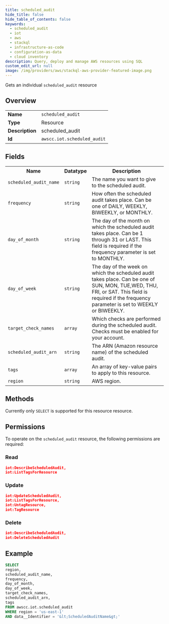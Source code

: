 ```yaml
---
title: scheduled_audit
hide_title: false
hide_table_of_contents: false
keywords:
  - scheduled_audit
  - iot
  - aws
  - stackql
  - infrastructure-as-code
  - configuration-as-data
  - cloud inventory
description: Query, deploy and manage AWS resources using SQL
custom_edit_url: null
image: /img/providers/aws/stackql-aws-provider-featured-image.png
---
```

Gets an individual <code>scheduled_audit</code> resource

## Overview
<table><tbody>
<tr><td><b>Name</b></td><td><code>scheduled_audit</code></td></tr>
<tr><td><b>Type</b></td><td>Resource</td></tr>
<tr><td><b>Description</b></td><td>scheduled_audit</td></tr>
<tr><td><b>Id</b></td><td><code>awscc.iot.scheduled_audit</code></td></tr>
</tbody></table>

## Fields
<table><tbody>
<tr><th>Name</th><th>Datatype</th><th>Description</th></tr>
<tr><td><code>scheduled_audit_name</code></td><td><code>string</code></td><td>The name you want to give to the scheduled audit.</td></tr>
<tr><td><code>frequency</code></td><td><code>string</code></td><td>How often the scheduled audit takes place. Can be one of DAILY, WEEKLY, BIWEEKLY, or MONTHLY.</td></tr>
<tr><td><code>day_of_month</code></td><td><code>string</code></td><td>The day of the month on which the scheduled audit takes place. Can be 1 through 31 or LAST. This field is required if the frequency parameter is set to MONTHLY.</td></tr>
<tr><td><code>day_of_week</code></td><td><code>string</code></td><td>The day of the week on which the scheduled audit takes place. Can be one of SUN, MON, TUE,WED, THU, FRI, or SAT. This field is required if the frequency parameter is set to WEEKLY or BIWEEKLY.</td></tr>
<tr><td><code>target_check_names</code></td><td><code>array</code></td><td>Which checks are performed during the scheduled audit. Checks must be enabled for your account.</td></tr>
<tr><td><code>scheduled_audit_arn</code></td><td><code>string</code></td><td>The ARN (Amazon resource name) of the scheduled audit.</td></tr>
<tr><td><code>tags</code></td><td><code>array</code></td><td>An array of key-value pairs to apply to this resource.</td></tr>
<tr><td><code>region</code></td><td><code>string</code></td><td>AWS region.</td></tr>

</tbody></table>

## Methods
Currently only <code>SELECT</code> is supported for this resource resource.

## Permissions

To operate on the <code>scheduled_audit</code> resource, the following permissions are required:

### Read
```json
iot:DescribeScheduledAudit,
iot:ListTagsForResource
```

### Update
```json
iot:UpdateScheduledAudit,
iot:ListTagsForResource,
iot:UntagResource,
iot:TagResource
```

### Delete
```json
iot:DescribeScheduledAudit,
iot:DeleteScheduledAudit
```


## Example
```sql
SELECT
region,
scheduled_audit_name,
frequency,
day_of_month,
day_of_week,
target_check_names,
scheduled_audit_arn,
tags
FROM awscc.iot.scheduled_audit
WHERE region = 'us-east-1'
AND data__Identifier = '&lt;ScheduledAuditName&gt;'
```
